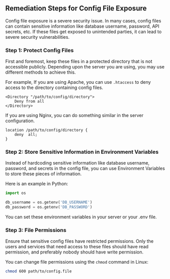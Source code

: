 

## Remediation Steps for Config File Exposure

Config file exposure is a severe security issue. In many cases, config files can contain sensitive information like database username, password, API secrets, etc. If these files get exposed to unintended parties, it can lead to severe security vulnerabilities.

### Step 1: Protect Config Files
First and foremost, keep these files in a protected directory that is not accessible publicly. Depending upon the server you are using, you may use different methods to achieve this.

For example, If you are using Apache, you can use `.htaccess` to deny access to the directory containing config files.

```htaccess
<Directory "/path/to/config/directory">
    Deny from all
</Directory>
```
If you are using Nginx, you can do something similar in the server configuration.
```nginx
location /path/to/config/directory {
    deny  all;
}
```
### Step 2: Store Sensitive Information in Environment Variables
Instead of hardcoding sensitive information like database username, password, and secrets in the config file, you can use Environment Variables to store these pieces of information. 

Here is an example in Python:
```python
import os

db_username = os.getenv('DB_USERNAME')
db_password = os.getenv('DB_PASSWORD')
```
You can set these environment variables in your server or your .env file.

### Step 3: File Permissions
Ensure that sensitive config files have restricted permissions. Only the users and services that need access to these files should have read permission, and preferably nobody should have write permission. 

You can change file permissions using the `chmod` command in Linux:
```bash
chmod 600 path/to/config.file
```

